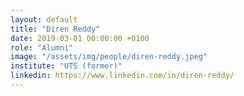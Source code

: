 ```yaml
---
layout: default
title: "Diren Reddy"
date: 2019-03-01 00:00:00 +0100
role: "Alumni"
image: "/assets/img/people/diren-reddy.jpeg"
institute: "UTS (former)"
linkedin: https://www.linkedin.com/in/diren-reddy/
---
```

